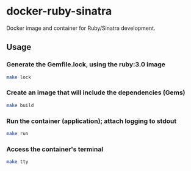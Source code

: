 # docker-ruby-sinatra
Docker image and container for Ruby/Sinatra development.

## Usage

### Generate the Gemfile.lock, using the ruby:3.0 image
```bash
make lock
```
### Create an image that will include the dependencies (Gems)
```bash
make build
```
### Run the container (application); attach logging to stdout
```bash
make run
```
### Access the container's terminal
```bash
make tty
```